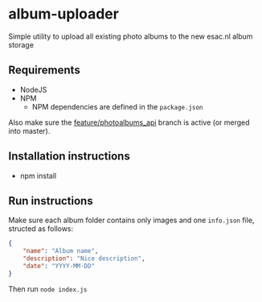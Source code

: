 # album-uploader
Simple utility to upload all existing photo albums to the new esac.nl album storage

## Requirements
* NodeJS
* NPM
    - NPM dependencies are defined in the `package.json`

Also make sure the [feature/photoalbums_api](https://github.com/esac-ic/esac.nl/tree/feature/photoalbums_api) branch is active (or merged into master).

## Installation instructions
* npm install

## Run instructions
Make sure each album folder contains only images and one `info.json` file, structed as follows: 

```json
{
    "name": "Album name",
    "description": "Nice description",
    "date": "YYYY-MM-DD"
}

```

Then run `node index.js`
